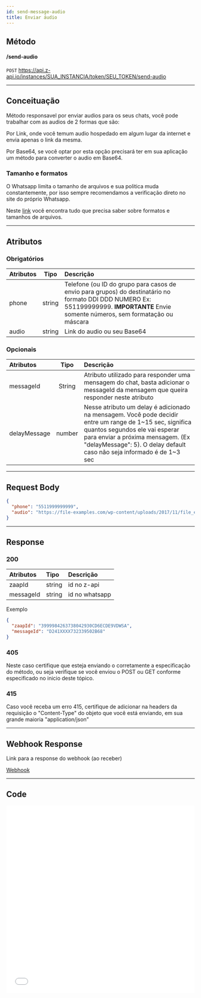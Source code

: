 ```yaml
---
id: send-message-audio
title: Enviar áudio
---
```


## Método

#### /send-audio

`POST` https://api.z-api.io/instances/SUA_INSTANCIA/token/SEU_TOKEN/send-audio

---

## Conceituação

Método responsavel por enviar audios para os seus chats, você pode trabalhar com as audios de 2 formas que são:

Por Link, onde você temum audio hospedado em algum lugar da internet e envia apenas o link da mesma.

Por Base64, se você optar por esta opção precisará ter em sua aplicação um método para converter o audio em Base64.

### Tamanho e formatos

O Whatsapp limita o tamanho de arquivos e sua politica muda constantemente, por isso sempre recomendamos a verificação direto no site do próprio Whatsapp.

Neste [link] você encontra tudo que precisa saber sobre formatos e tamanhos de arquivos.

[link]: https://developers.facebook.com/docs/whatsapp/api/media

---

## Atributos

### Obrigatórios

| Atributos | Tipo | Descrição |
| :-- | :-: | :-- |
| phone | string | Telefone (ou ID do grupo para casos de envio para grupos) do destinatário no formato DDI DDD NUMERO Ex: 551199999999. **IMPORTANTE** Envie somente números, sem formatação ou máscara |
| audio | string | Link do audio ou seu Base64 |

### Opcionais

| Atributos | Tipo | Descrição |
| :-- | :-: | :-- |
| messageId | String | Atributo utilizado para responder uma mensagem do chat, basta adicionar o messageId da mensagem que queira responder neste atributo |
| delayMessage | number | Nesse atributo um delay é adicionado na mensagem. Você pode decidir entre um range de 1~15 sec, significa quantos segundos ele vai esperar para enviar a próxima mensagem. (Ex "delayMessage": 5). O delay default caso não seja informado é de 1~3 sec |

---

## Request Body

```json
{
  "phone": "5511999999999",
  "audio": "https://file-examples.com/wp-content/uploads/2017/11/file_example_MP3_700KB.mp3"
}
```

---

## Response

### 200

| Atributos | Tipo   | Descrição      |
| :-------- | :----- | :------------- |
| zaapId    | string | id no z-api    |
| messageId | string | id no whatsapp |

Exemplo

```json
{
  "zaapId": "3999984263738042930CD6ECDE9VDWSA",
  "messageId": "D241XXXX732339502B68"
}
```

### 405

Neste caso certifique que esteja enviando o corretamente a especificação do método, ou seja verifique se você enviou o POST ou GET conforme especificado no inicio deste tópico.

### 415

Caso você receba um erro 415, certifique de adicionar na headers da requisição o "Content-Type" do objeto que você está enviando, em sua grande maioria "application/json"

---

## Webhook Response

Link para a response do webhook (ao receber)

[Webhook](../webhooks/on-message-received#exemplo-de-retorno-de-áudio)

---

## Code

<iframe src="//api.apiembed.com/?source=https://raw.githubusercontent.com/Z-API/z-api-docs/main/json-examples/send-audio.json&targets=all" frameborder="0" scrolling="no" width="100%" height="500px" seamless></iframe>
